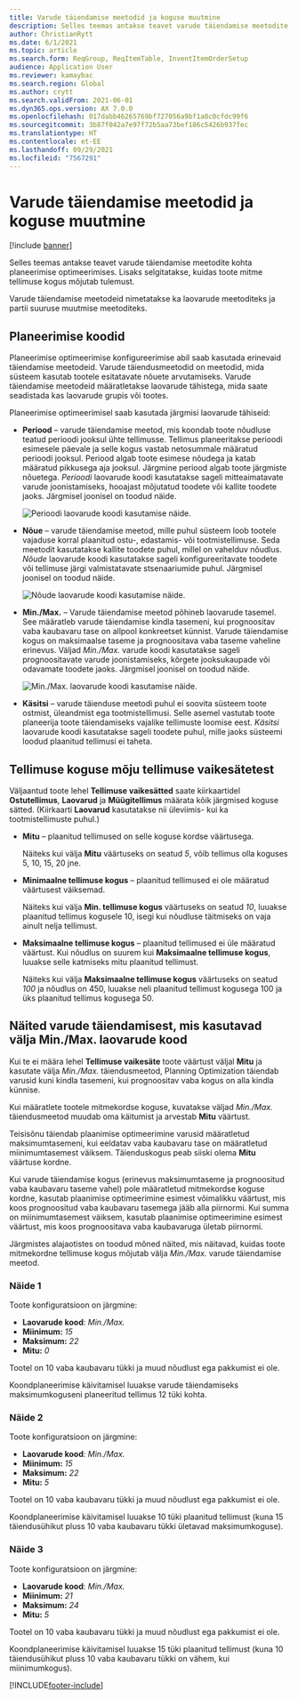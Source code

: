 ```yaml
---
title: Varude täiendamise meetodid ja koguse muutmine
description: Selles teemas antakse teavet varude täiendamise meetodite kohta planeerimise optimeerimises. Lisaks selgitatakse, kuidas toote mitme tellimuse kogus mõjutab tulemust.
author: ChristianRytt
ms.date: 6/1/2021
ms.topic: article
ms.search.form: ReqGroup, ReqItemTable, InventItemOrderSetup
audience: Application User
ms.reviewer: kamaybac
ms.search.region: Global
ms.author: crytt
ms.search.validFrom: 2021-06-01
ms.dyn365.ops.version: AX 7.0.0
ms.openlocfilehash: 017dabb46265769bf727056a9bf1a8c0cfdc99f6
ms.sourcegitcommit: 3b87f042a7e97f72b5aa73bef186c5426b937fec
ms.translationtype: HT
ms.contentlocale: et-EE
ms.lasthandoff: 09/29/2021
ms.locfileid: "7567291"
---
```

# <a name="replenishment-methods-and-quantity-modification"></a>Varude täiendamise meetodid ja koguse muutmine

[!include [banner](../../includes/banner.md)]

Selles teemas antakse teavet varude täiendamise meetodite kohta planeerimise optimeerimises. Lisaks selgitatakse, kuidas toote mitme tellimuse kogus mõjutab tulemust.

Varude täiendamise meetodeid nimetatakse ka laovarude meetoditeks ja partii suuruse muutmise meetoditeks.

## <a name="coverage-codes"></a>Planeerimise koodid

Planeerimise optimeerimise konfigureerimise abil saab kasutada erinevaid täiendamise meetodeid. Varude täiendusmeetodid on meetodid, mida süsteem kasutab tootele esitatavate nõuete arvutamiseks. Varude täiendamise meetodeid määratletakse laovarude tähistega, mida saate seadistada kas laovarude grupis või tootes.

Planeerimise optimeerimisel saab kasutada järgmisi laovarude tähiseid:

- **Periood** – varude täiendamise meetod, mis koondab toote nõudluse teatud perioodi jooksul ühte tellimusse. Tellimus planeeritakse perioodi esimesele päevale ja selle kogus vastab netosummale määratud perioodi jooksul. Periood algab toote esimese nõudega ja katab määratud pikkusega aja jooksul. Järgmine periood algab toote järgmiste nõuetega. *Perioodi* laovarude koodi kasutatakse sageli mitteaimatavate varude joonistamiseks, hooajast mõjutatud toodete või kallite toodete jaoks. Järgmisel joonisel on toodud näide.

    ![Perioodi laovarude koodi kasutamise näide.](./media/coverage-code-period.png "Perioodi laovarude koodi kasutamise näide")

- **Nõue** – varude täiendamise meetod, mille puhul süsteem loob tootele vajaduse korral plaanitud ostu-, edastamis- või tootmistellimuse. Seda meetodit kasutatakse kallite toodete puhul, millel on vahelduv nõudlus. *Nõude* laovarude koodi kasutatakse sageli konfigureeritavate toodete või tellimuse järgi valmistatavate stsenaariumide puhul. Järgmisel joonisel on toodud näide.

    ![Nõude laovarude koodi kasutamise näide.](./media/coverage-code-requirement.png "Nõude laovarude koodi kasutamise näide")

- **Min./Max.** – Varude täiendamise meetod põhineb laovarude tasemel. See määratleb varude täiendamise kindla tasemeni, kui prognoositav vaba kaubavaru tase on allpool konkreetset künnist. Varude täiendamise kogus on maksimaalse taseme ja prognoositava vaba taseme vaheline erinevus. Väljad *Min./Max.* varude koodi kasutatakse sageli prognoositavate varude joonistamiseks, kõrgete jooksukaupade või odavamate toodete jaoks. Järgmisel joonisel on toodud näide.

    ![Min./Max. laovarude koodi kasutamise näide.](./media/coverage-code-min-max.png "Min./Max. laovarude koodi kasutamise näide")

- **Käsitsi** – varude täienduse meetodi puhul ei soovita süsteem toote ostmist, üleandmist ega tootmistellimusi. Selle asemel vastutab toote planeerija toote täiendamiseks vajalike tellimuste loomise eest. *Käsitsi* laovarude koodi kasutatakse sageli toodete puhul, mille jaoks süsteemi loodud plaanitud tellimusi ei taheta.

## <a name="impact-of-the-order-quantity-from-default-order-settings"></a>Tellimuse koguse mõju tellimuse vaikesätetest

Väljaantud toote lehel **Tellimuse vaikesätted** saate kiirkaartidel **Ostutellimus**, **Laovarud** ja **Müügitellimus** määrata kõik järgmised koguse sätted. (Kiirkaarti **Laovarud** kasutatakse nii üleviimis- kui ka tootmistellimuste puhul.)

- **Mitu** – plaanitud tellimused on selle koguse kordse väärtusega.

    Näiteks kui välja **Mitu** väärtuseks on seatud *5*, võib tellimus olla koguses 5, 10, 15, 20 jne.

- **Minimaalne tellimuse kogus** – plaanitud tellimused ei ole määratud väärtusest väiksemad.

    Näiteks kui välja **Min. tellimuse kogus** väärtuseks on seatud *10*, luuakse plaanitud tellimus kogusele 10, isegi kui nõudluse täitmiseks on vaja ainult nelja tellimust.

- **Maksimaalne tellimuse kogus** – plaanitud tellimused ei üle määratud väärtust. Kui nõudlus on suurem kui **Maksimaalne tellimuse kogus**, luuakse selle katmiseks mitu plaanitud tellimust.

    Näiteks kui välja **Maksimaalne tellimuse kogus** väärtuseks on seatud *100* ja nõudlus on 450, luuakse neli plaanitud tellimust kogusega 100 ja üks plaanitud tellimus kogusega 50.

## <a name="examples-of-replenishment-that-use-the-minmax-coverage-code"></a>Näited varude täiendamisest, mis kasutavad välja Min./Max. laovarude kood

Kui te ei määra lehel **Tellimuse vaikesäte** toote väärtust väljal **Mitu** ja kasutate välja *Min./Max.* täiendusmeetod, Planning Optimization täiendab varusid kuni kindla tasemeni, kui prognoositav vaba kogus on alla kindla künnise.

Kui määratlete tootele mitmekordse koguse, kuvatakse väljad *Min./Max.* täiendusmeetod muudab oma käitumist ja arvestab **Mitu** väärtust.

Teisisõnu täiendab plaanimise optimeerimine varusid määratletud maksimumtasemeni, kui eeldatav vaba kaubavaru tase on määratletud miinimumtasemest väiksem. Täienduskogus peab siiski olema **Mitu** väärtuse kordne.

Kui varude täiendamise kogus (erinevus maksimumtaseme ja prognoositud vaba kaubavaru taseme vahel) pole määratletud mitmekordse koguse kordne, kasutab plaanimise optimeerimine esimest võimalikku väärtust, mis koos prognoositud vaba kaubavaru tasemega jääb alla piirnormi. Kui summa on miinimumtasemest väiksem, kasutab plaanimise optimeerimine esimest väärtust, mis koos prognoositava vaba kaubavaruga ületab piirnormi.

Järgmistes alajaotistes on toodud mõned näited, mis näitavad, kuidas toote mitmekordne tellimuse kogus mõjutab välja *Min./Max.* varude täiendamise meetod.

### <a name="example-1"></a>Näide 1

Toote konfiguratsioon on järgmine:

- **Laovarude kood**: *Min./Max.*
- **Miinimum:** *15*
- **Maksimum:** *22*
- **Mitu:** *0*

Tootel on 10 vaba kaubavaru tükki ja muud nõudlust ega pakkumist ei ole.

Koondplaneerimise käivitamisel luuakse varude täiendamiseks maksimumkoguseni planeeritud tellimus 12 tüki kohta.

### <a name="example-2"></a>Näide 2

Toote konfiguratsioon on järgmine:

- **Laovarude kood**: *Min./Max.*
- **Miinimum:** *15*
- **Maksimum:** *22*
- **Mitu:** *5*

Tootel on 10 vaba kaubavaru tükki ja muud nõudlust ega pakkumist ei ole.

Koondplaneerimise käivitamisel luuakse 10 tüki plaanitud tellimust (kuna 15 täiendusühikut pluss 10 vaba kaubavaru tükki ületavad maksimumkoguse).

### <a name="example-3"></a>Näide 3

Toote konfiguratsioon on järgmine:

- **Laovarude kood**: *Min./Max.*
- **Miinimum:** *21*
- **Maksimum:** *24*
- **Mitu:** *5*

Tootel on 10 vaba kaubavaru tükki ja muud nõudlust ega pakkumist ei ole.

Koondplaneerimise käivitamisel luuakse 15 tüki plaanitud tellimust (kuna 10 täiendusühikut pluss 10 vaba kaubavaru tükki on vähem, kui miinimumkogus).

[!INCLUDE[footer-include](../../../includes/footer-banner.md)]
